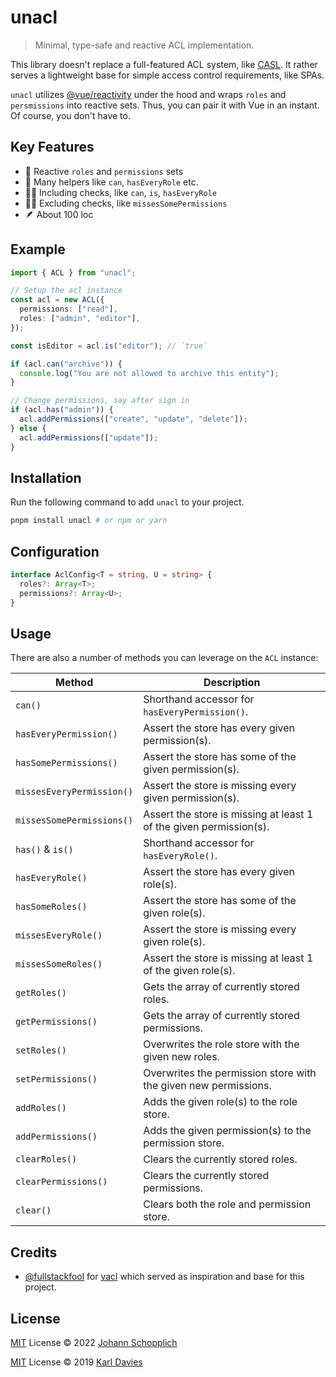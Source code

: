 # unacl

> Minimal, type-safe and reactive ACL implementation.

This library doesn't replace a full-featured ACL system, like [CASL](https://github.com/stalniy/casl/). It rather serves a lightweight base for simple access control requirements, like SPAs.

`unacl` utilizes [@vue/reactivity](https://www.npmjs.com/package/@vue/reactivity) under the hood and wraps `roles` and `persmissions` into reactive sets. Thus, you can pair it with Vue in an instant. Of course, you don't have to.

## Key Features

- 🧩 Reactive `roles` and `permissions` sets
- 🚏 Many helpers like `can`, `hasEveryRole` etc.
- 🙆‍♂️ Including checks, like `can`, `is`, `hasEveryRole`
- 🙅‍♀️ Excluding checks, like `missesSomePermissions`
- 🪶 About 100 loc

## Example

```ts
import { ACL } from "unacl";

// Setup the acl instance
const acl = new ACL({
  permissions: ["read"],
  roles: ["admin", "editor"],
});

const isEditor = acl.is("editor"); // `true`

if (acl.can("archive")) {
  console.log("You are not allowed to archive this entity");
}

// Change permissions, say after sign in
if (acl.has("admin")) {
  acl.addPermissions(["create", "update", "delete"]);
} else {
  acl.addPermissions(["update"]);
}
```

## Installation

Run the following command to add `unacl` to your project.

```bash
pnpm install unacl # or npm or yarn
```

## Configuration

```ts
interface AclConfig<T = string, U = string> {
  roles?: Array<T>;
  permissions?: Array<U>;
}
```

## Usage

There are also a number of methods you can leverage on the `ACL` instance:

| Method                    | Description                                                        |
| ------------------------- | ------------------------------------------------------------------ |
| `can()`                   | Shorthand accessor for `hasEveryPermission()`.                     |
| `hasEveryPermission()`    | Assert the store has every given permission(s).                    |
| `hasSomePermissions()`    | Assert the store has some of the given permission(s).              |
| `missesEveryPermission()` | Assert the store is missing every given permission(s).             |
| `missesSomePermissions()` | Assert the store is missing at least 1 of the given permission(s). |
| `has()` & `is()`          | Shorthand accessor for `hasEveryRole()`.                           |
| `hasEveryRole()`          | Assert the store has every given role(s).                          |
| `hasSomeRoles()`          | Assert the store has some of the given role(s).                    |
| `missesEveryRole()`       | Assert the store is missing every given role(s).                   |
| `missesSomeRoles()`       | Assert the store is missing at least 1 of the given role(s).       |
| `getRoles()`              | Gets the array of currently stored roles.                          |
| `getPermissions()`        | Gets the array of currently stored permissions.                    |
| `setRoles()`              | Overwrites the role store with the given new roles.                |
| `setPermissions()`        | Overwrites the permission store with the given new permissions.    |
| `addRoles()`              | Adds the given role(s) to the role store.                          |
| `addPermissions()`        | Adds the given permission(s) to the permission store.              |
| `clearRoles()`            | Clears the currently stored roles.                                 |
| `clearPermissions()`      | Clears the currently stored permissions.                           |
| `clear()`                 | Clears both the role and permission store.                         |

## Credits

- [@fullstackfool](https://github.com/fullstackfool) for [vacl](https://github.com/fullstackfool/vacl) which served as inspiration and base for this project.

## License

[MIT](./LICENSE) License © 2022 [Johann Schopplich](https://github.com/johannschopplich)

[MIT](./LICENSE) License © 2019 [Karl Davies](https://github.com/fullstackfool)
